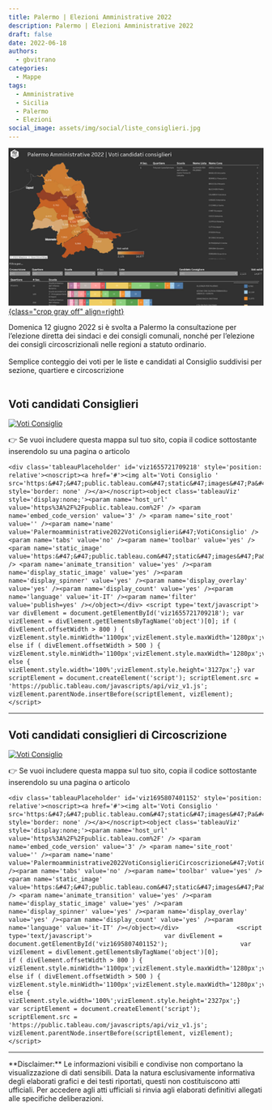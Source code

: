 ```yaml
---
title: Palermo | Elezioni Amministrative 2022 
description: Palermo | Elezioni Amministrative 2022 
draft: false
date: 2022-06-18
authors:
  - gbvitrano
categories:
  - Mappe
tags:
  - Amministrative
  - Sicilia
  - Palermo
  - Elezioni
social_image: assets/img/social/liste_consiglieri.jpg
---
```

<style>
.md-typeset code { background-color: #fff0;}  
.md-typeset pre>code { background-color: #fff0;}  
</style>
[![Spiagge accessibili](liste_consiglieri.jpg "Palermo | Elezioni Amministrative 2022 " ){class="crop gray off" align=right}](index.md)

Domenica 12 giugno 2022 si è svolta a Palermo la consultazione per l’elezione diretta dei sindaci e dei consigli comunali, nonché per l’elezione dei consigli circoscrizionali nelle regioni a statuto ordinario.
<br><br>
Semplice conteggio dei voti per le liste e candidati al Consiglio suddivisi per sezione, quartiere e circoscrizione<br><br> <!-- more -->

## Voti candidati Consiglieri

<div class='tableauPlaceholder' id='viz1655721709218' style='position: relative'><noscript><a href='#'><img alt='Voti Consiglio ' src='https:&#47;&#47;public.tableau.com&#47;static&#47;images&#47;Pa&#47;Palermoamministrative2022VotiConsiglieri&#47;VotiConsiglio&#47;1_rss.png' style='border: none' /></a></noscript><object class='tableauViz' style='display:none;'><param name='host_url' value='https%3A%2F%2Fpublic.tableau.com%2F' /> <param name='embed_code_version' value='3' /> <param name='site_root' value='' /><param name='name' value='Palermoamministrative2022VotiConsiglieri&#47;VotiConsiglio' /><param name='tabs' value='no' /><param name='toolbar' value='yes' /><param name='static_image' value='https:&#47;&#47;public.tableau.com&#47;static&#47;images&#47;Pa&#47;Palermoamministrative2022VotiConsiglieri&#47;VotiConsiglio&#47;1.png' /> <param name='animate_transition' value='yes' /><param name='display_static_image' value='yes' /><param name='display_spinner' value='yes' /><param name='display_overlay' value='yes' /><param name='display_count' value='yes' /><param name='language' value='it-IT' /><param name='filter' value='publish=yes' /></object></div> <script type='text/javascript'> var divElement = document.getElementById('viz1655721709218'); var vizElement = divElement.getElementsByTagName('object')[0]; if ( divElement.offsetWidth > 800 ) { vizElement.style.minWidth='1100px';vizElement.style.maxWidth='1280px';vizElement.style.width='100%';vizElement.style.height='2327px';} else if ( divElement.offsetWidth > 500 ) { vizElement.style.minWidth='1100px';vizElement.style.maxWidth='1280px';vizElement.style.width='100%';vizElement.style.height='2327px';} else { vizElement.style.width='100%';vizElement.style.height='3127px';} var scriptElement = document.createElement('script'); scriptElement.src = 'https://public.tableau.com/javascripts/api/viz_v1.js'; vizElement.parentNode.insertBefore(scriptElement, vizElement); </script>


👉 Se vuoi includere questa mappa sul tuo sito, copia il codice sottostante inserendolo su una pagina o articolo

```
<div class='tableauPlaceholder' id='viz1655721709218' style='position: relative'><noscript><a href='#'><img alt='Voti Consiglio ' src='https:&#47;&#47;public.tableau.com&#47;static&#47;images&#47;Pa&#47;Palermoamministrative2022VotiConsiglieri&#47;VotiConsiglio&#47;1_rss.png' style='border: none' /></a></noscript><object class='tableauViz' style='display:none;'><param name='host_url' value='https%3A%2F%2Fpublic.tableau.com%2F' /> <param name='embed_code_version' value='3' /> <param name='site_root' value='' /><param name='name' value='Palermoamministrative2022VotiConsiglieri&#47;VotiConsiglio' /><param name='tabs' value='no' /><param name='toolbar' value='yes' /><param name='static_image' value='https:&#47;&#47;public.tableau.com&#47;static&#47;images&#47;Pa&#47;Palermoamministrative2022VotiConsiglieri&#47;VotiConsiglio&#47;1.png' /> <param name='animate_transition' value='yes' /><param name='display_static_image' value='yes' /><param name='display_spinner' value='yes' /><param name='display_overlay' value='yes' /><param name='display_count' value='yes' /><param name='language' value='it-IT' /><param name='filter' value='publish=yes' /></object></div> <script type='text/javascript'> var divElement = document.getElementById('viz1655721709218'); var vizElement = divElement.getElementsByTagName('object')[0]; if ( divElement.offsetWidth > 800 ) { vizElement.style.minWidth='1100px';vizElement.style.maxWidth='1280px';vizElement.style.width='100%';vizElement.style.height='2327px';} else if ( divElement.offsetWidth > 500 ) { vizElement.style.minWidth='1100px';vizElement.style.maxWidth='1280px';vizElement.style.width='100%';vizElement.style.height='2327px';} else { vizElement.style.width='100%';vizElement.style.height='3127px';} var scriptElement = document.createElement('script'); scriptElement.src = 'https://public.tableau.com/javascripts/api/viz_v1.js'; vizElement.parentNode.insertBefore(scriptElement, vizElement); </script>
```
<hr>

## Voti candidati consiglieri di Circoscrizione

<div class='tableauPlaceholder' id='viz1695807401152' style='position: relative'><noscript><a href='#'><img alt='Voti Consiglio ' src='https:&#47;&#47;public.tableau.com&#47;static&#47;images&#47;Pa&#47;Palermoamministrative2022VotiConsiglieriCircoscrizione&#47;VotiConsiglio&#47;1_rss.png' style='border: none' /></a></noscript><object class='tableauViz'  style='display:none;'><param name='host_url' value='https%3A%2F%2Fpublic.tableau.com%2F' /> <param name='embed_code_version' value='3' /> <param name='site_root' value='' /><param name='name' value='Palermoamministrative2022VotiConsiglieriCircoscrizione&#47;VotiConsiglio' /><param name='tabs' value='no' /><param name='toolbar' value='yes' /><param name='static_image' value='https:&#47;&#47;public.tableau.com&#47;static&#47;images&#47;Pa&#47;Palermoamministrative2022VotiConsiglieriCircoscrizione&#47;VotiConsiglio&#47;1.png' /> <param name='animate_transition' value='yes' /><param name='display_static_image' value='yes' /><param name='display_spinner' value='yes' /><param name='display_overlay' value='yes' /><param name='display_count' value='yes' /><param name='language' value='it-IT' /></object></div>                <script type='text/javascript'>                    var divElement = document.getElementById('viz1695807401152');                    var vizElement = divElement.getElementsByTagName('object')[0];                    if ( divElement.offsetWidth > 800 ) { vizElement.style.minWidth='1100px';vizElement.style.maxWidth='1280px';vizElement.style.width='100%';vizElement.style.height='1527px';} else if ( divElement.offsetWidth > 500 ) { vizElement.style.minWidth='1100px';vizElement.style.maxWidth='1280px';vizElement.style.width='100%';vizElement.style.height='1527px';} else { vizElement.style.width='100%';vizElement.style.height='2327px';}                     var scriptElement = document.createElement('script');                    scriptElement.src = 'https://public.tableau.com/javascripts/api/viz_v1.js';                    vizElement.parentNode.insertBefore(scriptElement, vizElement);                </script>

👉 Se vuoi includere questa mappa sul tuo sito, copia il codice sottostante inserendolo su una pagina o articolo

```
<div class='tableauPlaceholder' id='viz1695807401152' style='position: relative'><noscript><a href='#'><img alt='Voti Consiglio ' src='https:&#47;&#47;public.tableau.com&#47;static&#47;images&#47;Pa&#47;Palermoamministrative2022VotiConsiglieriCircoscrizione&#47;VotiConsiglio&#47;1_rss.png' style='border: none' /></a></noscript><object class='tableauViz'  style='display:none;'><param name='host_url' value='https%3A%2F%2Fpublic.tableau.com%2F' /> <param name='embed_code_version' value='3' /> <param name='site_root' value='' /><param name='name' value='Palermoamministrative2022VotiConsiglieriCircoscrizione&#47;VotiConsiglio' /><param name='tabs' value='no' /><param name='toolbar' value='yes' /><param name='static_image' value='https:&#47;&#47;public.tableau.com&#47;static&#47;images&#47;Pa&#47;Palermoamministrative2022VotiConsiglieriCircoscrizione&#47;VotiConsiglio&#47;1.png' /> <param name='animate_transition' value='yes' /><param name='display_static_image' value='yes' /><param name='display_spinner' value='yes' /><param name='display_overlay' value='yes' /><param name='display_count' value='yes' /><param name='language' value='it-IT' /></object></div>                <script type='text/javascript'>                    var divElement = document.getElementById('viz1695807401152');                    var vizElement = divElement.getElementsByTagName('object')[0];                    if ( divElement.offsetWidth > 800 ) { vizElement.style.minWidth='1100px';vizElement.style.maxWidth='1280px';vizElement.style.width='100%';vizElement.style.height='1527px';} else if ( divElement.offsetWidth > 500 ) { vizElement.style.minWidth='1100px';vizElement.style.maxWidth='1280px';vizElement.style.width='100%';vizElement.style.height='1527px';} else { vizElement.style.width='100%';vizElement.style.height='2327px';}                     var scriptElement = document.createElement('script');                    scriptElement.src = 'https://public.tableau.com/javascripts/api/viz_v1.js';                    vizElement.parentNode.insertBefore(scriptElement, vizElement);                </script>
```


<hr>
**Disclaimer:** Le informazioni visibili e condivise non comportano la visualizzazione di dati sensibili. Data la natura esclusivamente informativa degli elaborati grafici e dei testi riportati, questi non costituiscono atti ufficiali. Per accedere agli atti ufficiali si rinvia agli elaborati definitivi allegati alle specifiche deliberazioni.